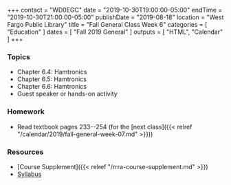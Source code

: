 +++
contact = "WD0EGC"
date = "2019-10-30T19:00:00-05:00"
endTime = "2019-10-30T21:00:00-05:00"
publishDate = "2019-08-18"
location = "West Fargo Public Library"
title = "Fall General Class Week 6"
categories = [ "Education" ]
dates = [ "Fall 2019 General" ]
outputs = [ "HTML", "Calendar" ]
+++
### Topics

* Chapter 6.4: Hamtronics
* Chapter 6.5: Hamtronics
* Chapter 6.6: Hamtronics
* Guest speaker or hands-on activity

### Homework

* Read textbook pages 233--254 (for the [next class]({{< relref "/calendar/2019/fall-general-week-07.md" >}}))

### Resources

* [Course Supplement]({{< relref "/rrra-course-supplement.md" >}})
* [Syllabus](/s/fXT3KpheEuGOXBG)
